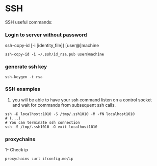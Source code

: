 # SSH
SSH useful commands:

### Login to server without password
ssh-copy-id [-i [identity_file]] [user@]machine

``` ssh-copy-id -i ~/.ssh/id_rsa.pub user@machine ```

### generate ssh key

``` ssh-keygen -t rsa ```

### SSH examples

1. you will be able to have your ssh command listen on a control socket and wait for commands from subsequent ssh calls.
```
ssh -D localhost:1010 -S /tmp/.ssh1010 -M -fN localhost1010
# (...)
# You can terminate ssh connection
ssh -S /tmp/.ssh1010 -O exit localhost1010

```
### proxychains
1- Check ip
 ````
 proxychains curl ifconfig.me/ip
 ````
